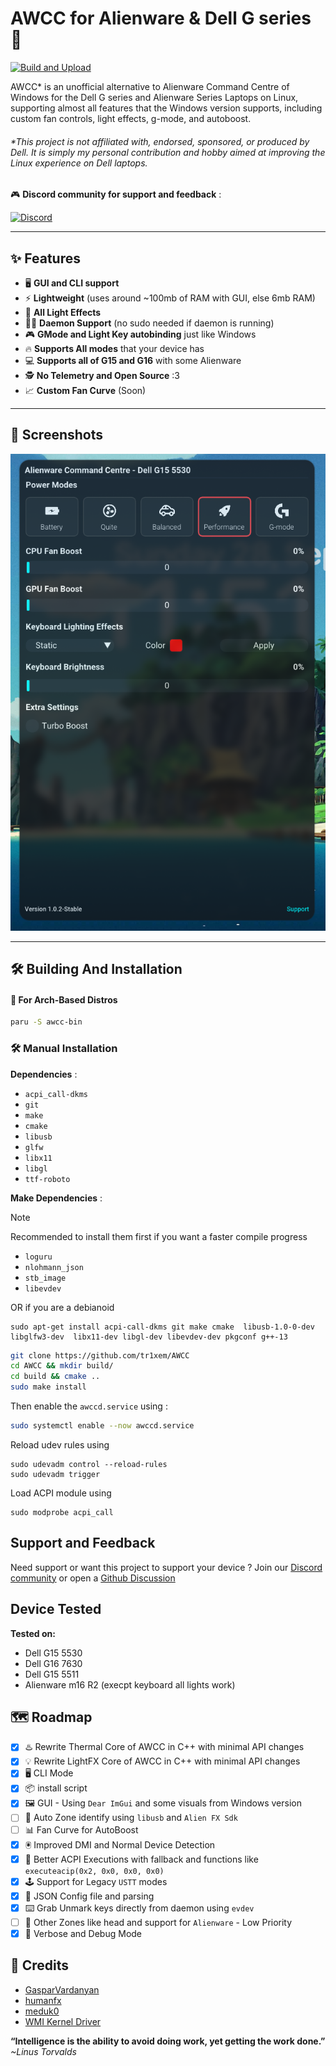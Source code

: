 # AWCC for Alienware & Dell G series 🚀

[![Build and Upload](https://github.com/tr1xem/AWCC/actions/workflows/build.yml/badge.svg)](https://github.com/tr1xem/AWCC/actions/workflows/build.yml)

AWCC* is an unofficial alternative to Alienware Command Centre of Windows for the Dell G series and Alienware Series Laptops on Linux, supporting almost all features that the Windows version supports, including custom fan controls, light effects, g-mode, and autoboost.

###### *This project is not affiliated with, endorsed, sponsored, or produced by Dell. It is simply my personal contribution and hobby aimed at improving the Linux experience on Dell laptops.

🎮 **Discord community for support and feedback** :

[![Discord](https://dcbadge.limes.pink/api/server/https://discord.gg/EMWUTgegDm)](https://discord.gg/EMWUTgegDm)

---

## ✨ Features

- 🖥️ **GUI and CLI support**
- ⚡ **Lightweight** (uses around ~100mb of RAM with GUI, else 6mb RAM)
- 🌈 **All Light Effects**
- 🧑‍💻 **Daemon Support** (no sudo needed if daemon is running)
- 🎮 **GMode and Light Key autobinding** just like Windows
- 🔥 **Supports All modes** that your device has
- 💻 **Supports all of G15 and G16** with some Alienware
- 🕵️ **No Telemetry and Open Source** :3
- 📈 **Custom Fan Curve** (Soon)

---

## 📸 Screenshots

![AWCC](assets/preview.png)

---

## 🛠️ Building And Installation

#### 🗿 For Arch-Based Distros

```bash
paru -S awcc-bin
```

### 🛠️ Manual Installation

**Dependencies** :

- `acpi_call-dkms`
- `git`
- `make`
- `cmake`
- `libusb`
- `glfw`
- `libx11`
- `libgl`
- `ttf-roboto`

**Make Dependencies** :

> [!NOTE]
> Recommended to install them first if you want a faster compile progress

- `loguru`
- `nlohmann_json`
- `stb_image`
- `libevdev`

OR if you are a debianoid 

```
sudo apt-get install acpi-call-dkms git make cmake  libusb-1.0-0-dev  libglfw3-dev  libx11-dev libgl-dev libevdev-dev pkgconf g++-13
```

```bash
git clone https://github.com/tr1xem/AWCC
cd AWCC && mkdir build/
cd build && cmake ..
sudo make install
```

Then enable the `awccd.service` using :

```bash
sudo systemctl enable --now awccd.service
```

Reload udev rules using 

```
sudo udevadm control --reload-rules
sudo udevadm trigger
```

Load ACPI module using

```
sudo modprobe acpi_call
```

## Support and Feedback

Need support or want this project to support your device ? Join our [Discord community](https://discord.gg/EMWUTgegDm) or open a [Github Discussion](https://github.com/tr1xem/AWCC/discussions)

## Device Tested

**Tested on:**

- Dell G15 5530
- Dell G16 7630
- Dell G15 5511
- Alienware m16 R2 (execpt keyboard all lights work)

## 🗺️ Roadmap

- [x] ♨️ Rewrite Thermal Core of AWCC in C++ with minimal API changes
- [x] 💡 Rewrite LightFX Core of AWCC in C++ with minimal API changes
- [x] 🖥️ CLI Mode
- [x] 📦 install script
- [x] 🖼️ GUI - Using `Dear ImGui` and some visuals from Windows version
- [ ] 🧩 Auto Zone identify using `libusb` and `Alien FX Sdk`
- [ ] 📊 Fan Curve for AutoBoost
- [x] 🖲️ Improved DMI and Normal Device Detection
- [x] 🧠 Better ACPI Executions with fallback and functions like `executeacip(0x2, 0x0, 0x0, 0x0)`
- [x] 🕹️ Support for Legacy `USTT` modes
- [x] 📝 JSON Config file and parsing
- [x] ⌨️ Grab Unmark keys directly from daemon using `evdev`
- [ ] 👾 Other Zones like head and support for `Alienware` - Low Priority
- [x] 🐞 Verbose and Debug Mode

## 🙏 Credits

- [GasparVardanyan](https://github.com/GasparVardanyan)
- [humanfx](https://github.com/tiagoporsch/humanfx)
- [meduk0](https://github.com/meduk0)
- [WMI Kernel Driver](https://docs.kernel.org/6.16/wmi/devices/alienware-wmi.html)

**“Intelligence is the ability to avoid doing work, yet getting the work done.”** _~Linus Torvalds_
